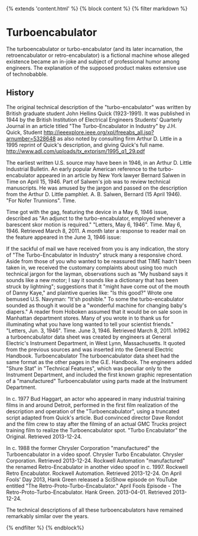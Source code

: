 {% extends 'content.html' %}
{% block content %}
{% filter markdown %}

# Turboencabulator

The turboencabulator or turbo-encabulator (and its later incarnation, the
retroencabulator or retro-encabulator) is a fictional machine whose alleged
existence became an in-joke and subject of professional humor among engineers.
The explanation of the supposed product makes extensive use of technobabble.

## History

The original technical description of the "turbo-encabulator" was written by
British graduate student John Hellins Quick (1923-1991). It was published in
1944 by the British Institution of Electrical Engineers Students' Quarterly
Journal in an article titled "The Turbo-Encabulator in Industry" by J.H. Quick,
Student <span class="fn">
http://ieeexplore.ieee.org/xpl/freeabs_all.jsp?arnumber=5328648</span> as also
noted by consulting firm Arthur D. Little in a 1995 reprint of Quick's
description, and giving Quick's full name. <span class="fn">
http://www.adl.com/uploads/tx_extprism/1995_q1_29.pdf</span>

The earliest written U.S. source may have been in 1946, in an Arthur D. Little
Industrial Bulletin. An early popular American reference to the
turbo-encabulator appeared in an article by New York lawyer Bernard Salwen in
Time on April 15, 1946. Part of Salwen's job was to review technical
manuscripts. He was amused by the jargon and passed on the description from the
Arthur D. Little pamphlet. <span class="fn">A. B. Salwen, Bernard (15
April 1946). "For Nofer Trunnions". Time.</span>

Time got with the gag, featuring the device in a May 6, 1946 issue, described as
"An adjunct to the turbo-encabulator, employed whenever a barescent skor motion
is required." <span class="fn">"Letters, May 6, 1946". Time. May 6, 1946.
Retrieved March 8, 2011.</span> A month later a response to reader mail on the
feature appeared in the June 3, 1946 issue:

If the sackful of mail we have received from you is any indication, the story of
"The Turbo-Encabulator in Industry" struck many a responsive chord. Aside from
those of you who wanted to be reassured that TIME hadn't been taken in, we
received the customary complaints about using too much technical jargon for the
layman, observations such as "My husband says it sounds like a new motor; I say
it sounds like a dictionary that has been struck by lightning"; suggestions that
it "might have come out of the mouth of Danny Kaye," and plaintive queries like:
"Is this good?" Wrote one bemused U.S. Navyman: "It'sh poshible." To some the
turbo-encabulator sounded as though it would be a "wonderful machine for
changing baby's diapers." A reader from Hoboken assumed that it would be on sale
soon in Manhattan department stores. Many of you wrote in to thank us for
illuminating what you have long wanted to tell your scientist friends." <span
class="fn">"Letters, Jun. 3, 1946". Time. June 3, 1946. Retrieved March
8, 2011.</span> In1962 a turboencabulator data sheet was created by engineers at
General Electric's Instrument Department, in West Lynn, Massachusetts. It quoted
from the previous sources and was inserted into the General Electric Handbook.
<span class="fn">Turboencabulator</span> The turboencabulator data sheet
had the same format as the other pages in the G.E. Handbook. The engineers added
"Shure Stat" in "Technical Features", which was peculiar only to the Instrument
Department, and included the first known graphic representation of a
"manufactured" Turboencabulator using parts made at the Instrument Department.

In c. 1977 Bud Haggart, an actor who appeared in many industrial training films
in and around Detroit, performed in the first film realization of the
description and operation of the "Turboencabulator", using a truncated script
adapted from Quick's article. Bud convinced director Dave Rondot and the film
crew to stay after the filming of an actual GMC Trucks project training film to
realize the Turboencabulator spot. <span class="fn">"Turbo Encabulator"
the Original. Retrieved 2013-12-24.</span>

In c. 1988 the former Chrysler Corporation "manufactured" the Turboencabulator
in a video spoof. <span class="fn">Chrysler Turbo Encabulator. Chrysler
Corporation. Retrieved 2013-12-24.</span> Rockwell Automation "manufactured" the
renamed Retro-Encabulator in another video spoof in c. 1997. <span
class="fn"> Rockwell Retro Encabulator. Rockwell Automation. Retrieved
2013-12-24.</span> On April Fools' Day 2013, Hank Green released a SciShow
episode on YouTube entitled "The Retro-Proto-Turbo-Encabulator." <span
class="fn">April Fools Episode - The Retro-Proto-Turbo-Encabulator. Hank
Green. 2013-04-01. Retrieved 2013-12-24.</span>

The technical descriptions of all these turboencabulators have remained
remarkably similar over the years.


{% endfilter %}
{% endblock%}
